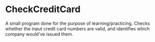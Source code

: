# CheckCreditCard

A small program done for the purpose of learning/practicing.
Checks whether the input credit card numbers are valid, and identifies which company would've issued them.
